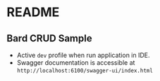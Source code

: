 # README #

## Bard CRUD Sample

* Active `dev` profile when run application in IDE.
* Swagger documentation is accessible at `http://localhost:6100/swagger-ui/index.html`
